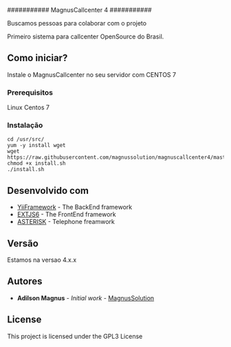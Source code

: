 ###########
MagnusCallcenter 4
###########

Buscamos pessoas para colaborar com o projeto


Primeiro sistema para callcenter OpenSource do Brasil.

## Como iniciar?

Instale o MagnusCallcenter no seu servidor com CENTOS 7

### Prerequisitos

Linux Centos 7


### Instalação
```
cd /usr/src/
yum -y install wget
wget https://raw.githubusercontent.com/magnussolution/magnuscallcenter4/master/script/install.sh
chmod +x install.sh
./install.sh

```


## Desenvolvido com

* [YiiFramework](http://www.yiiframework.com) - The BackEnd framework
* [EXTJS6](https://www.sencha.com/products/extjs) - The FrontEnd framework
* [ASTERISK](http://www.asterisk.org) - Telephone freamwork

## Versão

Estamos na versao 4.x.x 

## Autores

* **Adilson Magnus** - *Initial work* - [MagnusSolution](https://magnussolution.com)


## License

This project is licensed under the GPL3 License

